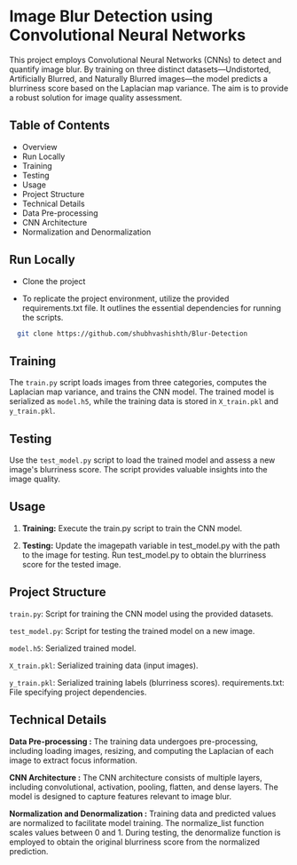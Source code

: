 
# Image Blur Detection using Convolutional Neural Networks

This project employs Convolutional Neural Networks (CNNs) to detect and quantify image blur. By training on three distinct datasets—Undistorted, Artificially Blurred, and Naturally Blurred images—the model predicts a blurriness score based on the Laplacian map variance. The aim is to provide a robust solution for image quality assessment.


## Table of Contents


- Overview
- Run Locally
- Training
- Testing
- Usage
- Project Structure
- Technical Details
- Data Pre-processing
- CNN Architecture
- Normalization and Denormalization


## Run Locally

- Clone the project

- To replicate the project environment, utilize the provided requirements.txt file. It outlines the essential dependencies for running the scripts.

```bash
  git clone https://github.com/shubhvashishth/Blur-Detection
```




## Training

The `train.py` script loads images from three categories, computes the Laplacian map variance, and trains the CNN model. The trained model is serialized as `model.h5`, while the training data is stored in `X_train.pkl` and `y_train.pkl`.
## Testing

Use the `test_model.py` script to load the trained model and assess a new image's blurriness score. The script provides valuable insights into the image quality.


## Usage

1. **Training:**
Execute the train.py script to train the CNN model.

2. **Testing:**
Update the imagepath variable in test_model.py with the path to the image for testing.
Run test_model.py to obtain the blurriness score for the tested image.


## Project Structure 

`train.py`: Script for training the CNN model using the provided datasets.

`test_model.py`: Script for testing the trained model on a new image.

`model.h5`: Serialized trained model.

`X_train.pkl`: Serialized training data (input images).

`y_train.pkl`: Serialized training labels (blurriness scores).
requirements.txt: File specifying project dependencies.


## Technical Details

**Data Pre-processing :**
The training data undergoes pre-processing, including loading images, resizing, and computing the Laplacian of each image to extract focus information.

**CNN Architecture :**
The CNN architecture consists of multiple layers, including convolutional, activation, pooling, flatten, and dense layers. The model is designed to capture features relevant to image blur.

**Normalization and Denormalization :**
Training data and predicted values are normalized to facilitate model training. The normalize_list function scales values between 0 and 1. During testing, the denormalize function is employed to obtain the original blurriness score from the normalized prediction.